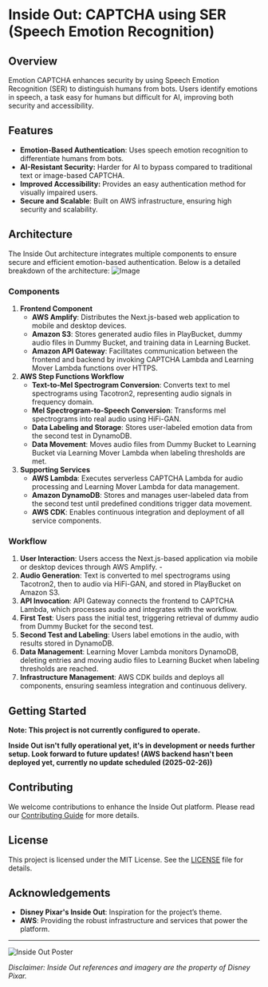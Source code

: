 # Inside Out: CAPTCHA using SER (Speech Emotion Recognition)

## Overview
Emotion CAPTCHA enhances security by using Speech Emotion Recognition (SER) to distinguish humans from bots. Users identify emotions in speech, a task easy for humans but difficult for AI, improving both security and accessibility.

## Features
- **Emotion-Based Authentication**: Uses speech emotion recognition to differentiate humans from bots.
- **AI-Resistant Security:** Harder for AI to bypass compared to traditional text or image-based CAPTCHA.
- **Improved Accessibility:** Provides an easy authentication method for visually impaired users.
- **Secure and Scalable**: Built on AWS infrastructure, ensuring high security and scalability.

## Architecture
The Inside Out architecture integrates multiple components to ensure secure and efficient emotion-based authentication. Below is a detailed breakdown of the architecture:
![Image](https://github.com/user-attachments/assets/1fa365e4-152b-47c8-ba43-71a022dcbe29)


### Components
1. **Frontend Component**
	- **AWS Amplify**: Distributes the Next.js-based web application to mobile and desktop devices.
	- **Amazon S3**: Stores generated audio files in PlayBucket, dummy audio files in Dummy Bucket, and training data in Learning Bucket.
	- **Amazon API Gateway**: Facilitates communication between the frontend and backend by invoking CAPTCHA Lambda and Learning Mover Lambda functions over HTTPS.
2. **AWS Step Functions Workflow**
	- **Text-to-Mel Spectrogram Conversion**: Converts text to mel spectrograms using Tacotron2, representing audio signals in frequency domain.
	- **Mel Spectrogram-to-Speech Conversion**: Transforms mel spectrograms into real audio using HiFi-GAN.
	- **Data Labeling and Storage**: Stores user-labeled emotion data from the second test in DynamoDB.
	- **Data Movement**: Moves audio files from Dummy Bucket to Learning Bucket via Learning Mover Lambda when labeling thresholds are met.
3. **Supporting Services**
	- **AWS Lambda**: Executes serverless CAPTCHA Lambda for audio processing and Learning Mover Lambda for data management.
	- **Amazon DynamoDB**: Stores and manages user-labeled data from the second test until predefined conditions trigger data movement.
	- **AWS CDK**: Enables continuous integration and deployment of all service components.
### Workflow
1. **User Interaction**: Users access the Next.js-based application via mobile or desktop devices through AWS Amplify.	-
2. **Audio Generation**: Text is converted to mel spectrograms using Tacotron2, then to audio via HiFi-GAN, and stored in PlayBucket on Amazon S3.
3. **API Invocation**: API Gateway connects the frontend to CAPTCHA Lambda, which processes audio and integrates with the workflow.
4. **First Test**: Users pass the initial test, triggering retrieval of dummy audio from Dummy Bucket for the second test.
5. **Second Test and Labeling**: Users label emotions in the audio, with results stored in DynamoDB.
6. **Data Management**: Learning Mover Lambda monitors DynamoDB, deleting entries and moving audio files to Learning Bucket when labeling thresholds are reached.
7. **Infrastructure Management**: AWS CDK builds and deploys all components, ensuring seamless integration and continuous delivery.

## Getting Started

**Note: This project is not currently configured to operate.**

**Inside Out isn't fully operational yet, it's in development or needs further setup. Look forward to future updates! (AWS backend hasn't been deployed yet, currently no update scheduled (2025-02-26))**

## Contributing
We welcome contributions to enhance the Inside Out platform. Please read our [Contributing Guide](CONTRIBUTING.md) for more details.

## License
This project is licensed under the MIT License. See the [LICENSE](LICENSE.md) file for details.

## Acknowledgements
- **Disney Pixar's Inside Out**: Inspiration for the project’s theme.
- **AWS**: Providing the robust infrastructure and services that power the platform.

---

![Inside Out Poster](https://github.com/wonhyeongseo/inside-out/assets/29195190/29734aa2-fd39-4e7e-94e0-697efee09af8)

_Disclaimer: Inside Out references and imagery are the property of Disney Pixar._
